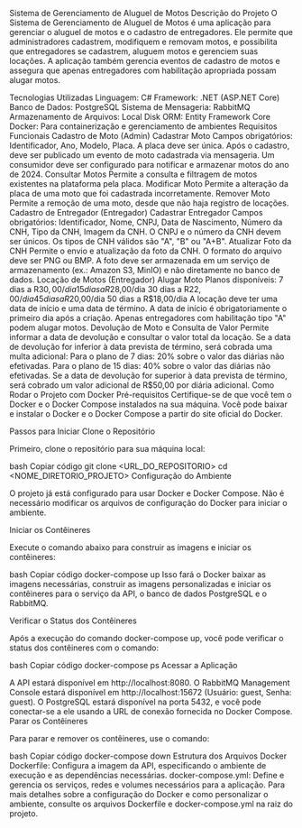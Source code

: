 Sistema de Gerenciamento de Aluguel de Motos
Descrição do Projeto
O Sistema de Gerenciamento de Aluguel de Motos é uma aplicação para gerenciar o aluguel de motos e o cadastro de entregadores. Ele permite que administradores cadastrem, modifiquem e removam motos, e possibilita que entregadores se cadastrem, aluguem motos e gerenciem suas locações. A aplicação também gerencia eventos de cadastro de motos e assegura que apenas entregadores com habilitação apropriada possam alugar motos.

Tecnologias Utilizadas
Linguagem: C#
Framework: .NET (ASP.NET Core)
Banco de Dados: PostgreSQL
Sistema de Mensageria: RabbitMQ
Armazenamento de Arquivos: Local Disk
ORM: Entity Framework Core
Docker: Para containerização e gerenciamento de ambientes
Requisitos Funcionais
Cadastro de Moto (Admin)
Cadastrar Moto
Campos obrigatórios: Identificador, Ano, Modelo, Placa.
A placa deve ser única.
Após o cadastro, deve ser publicado um evento de moto cadastrada via mensageria.
Um consumidor deve ser configurado para notificar e armazenar motos do ano de 2024.
Consultar Motos
Permite a consulta e filtragem de motos existentes na plataforma pela placa.
Modificar Moto
Permite a alteração da placa de uma moto que foi cadastrada incorretamente.
Remover Moto
Permite a remoção de uma moto, desde que não haja registro de locações.
Cadastro de Entregador (Entregador)
Cadastrar Entregador
Campos obrigatórios: Identificador, Nome, CNPJ, Data de Nascimento, Número da CNH, Tipo da CNH, Imagem da CNH.
O CNPJ e o número da CNH devem ser únicos.
Os tipos de CNH válidos são "A", "B" ou "A+B".
Atualizar Foto da CNH
Permite o envio e atualização da foto da CNH.
O formato do arquivo deve ser PNG ou BMP.
A foto deve ser armazenada em um serviço de armazenamento (ex.: Amazon S3, MinIO) e não diretamente no banco de dados.
Locação de Motos (Entregador)
Alugar Moto
Planos disponíveis:
7 dias a R$30,00/dia
15 dias a R$28,00/dia
30 dias a R$22,00/dia
45 dias a R$20,00/dia
50 dias a R$18,00/dia
A locação deve ter uma data de início e uma data de término. A data de início é obrigatoriamente o primeiro dia após a criação.
Apenas entregadores com habilitação tipo "A" podem alugar motos.
Devolução de Moto e Consulta de Valor
Permite informar a data de devolução e consultar o valor total da locação.
Se a data de devolução for inferior à data prevista de término, será cobrada uma multa adicional:
Para o plano de 7 dias: 20% sobre o valor das diárias não efetivadas.
Para o plano de 15 dias: 40% sobre o valor das diárias não efetivadas.
Se a data de devolução for superior à data prevista de término, será cobrado um valor adicional de R$50,00 por diária adicional.
Como Rodar o Projeto com Docker
Pré-requisitos
Certifique-se de que você tem o Docker e o Docker Compose instalados na sua máquina. Você pode baixar e instalar o Docker e o Docker Compose a partir do site oficial do Docker.

Passos para Iniciar
Clone o Repositório

Primeiro, clone o repositório para sua máquina local:

bash
Copiar código
git clone <URL_DO_REPOSITORIO>
cd <NOME_DIRETORIO_PROJETO>
Configuração do Ambiente

O projeto já está configurado para usar Docker e Docker Compose. Não é necessário modificar os arquivos de configuração do Docker para iniciar o ambiente.

Iniciar os Contêineres

Execute o comando abaixo para construir as imagens e iniciar os contêineres:

bash
Copiar código
docker-compose up
Isso fará o Docker baixar as imagens necessárias, construir as imagens personalizadas e iniciar os contêineres para o serviço da API, o banco de dados PostgreSQL e o RabbitMQ.

Verificar o Status dos Contêineres

Após a execução do comando docker-compose up, você pode verificar o status dos contêineres com o comando:

bash
Copiar código
docker-compose ps
Acessar a Aplicação

A API estará disponível em http://localhost:8080.
O RabbitMQ Management Console estará disponível em http://localhost:15672 (Usuário: guest, Senha: guest).
O PostgreSQL estará disponível na porta 5432, e você pode conectar-se a ele usando a URL de conexão fornecida no Docker Compose.
Parar os Contêineres

Para parar e remover os contêineres, use o comando:

bash
Copiar código
docker-compose down
Estrutura dos Arquivos Docker
Dockerfile: Configura a imagem da API, especificando o ambiente de execução e as dependências necessárias.
docker-compose.yml: Define e gerencia os serviços, redes e volumes necessários para a aplicação.
Para mais detalhes sobre a configuração do Docker e como personalizar o ambiente, consulte os arquivos Dockerfile e docker-compose.yml na raiz do projeto.
